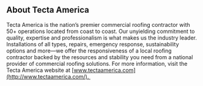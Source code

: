 ## About Tecta America 

Tecta America is the nation’s premier commercial roofing contractor with 50+ operations located from coast to coast. Our unyielding commitment to quality, expertise and professionalism is what makes us the industry leader. Installations of all types, repairs, emergency response, sustainability options and more—we offer the responsiveness of a local roofing contractor backed by the resources and stability you need from a national provider of commercial roofing solutions. For more information, visit the Tecta America website at [www.tectaamerica.com](http://www.tectaamerica.com/). 
